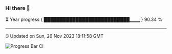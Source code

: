 ### Hi there 👋

⏳ Year progress { ███████████████████████████▁▁▁ } 90.34 %

---

⏰ Updated on Sun, 26 Nov 2023 18:11:58 GMT

![Progress Bar CI](https://github.com/liununu/liununu/workflows/Progress%20Bar%20CI/badge.svg)
